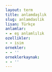 ```yaml
---
layout: term
title: anlamdaşlık
slug: anlamdaslik
lisan: Türkçe
anlamlar:
- ► eş anlamlılık
ozellikler:
- - isim
ornekler:
- - ''
orneklerkaynak:
- - ''
---
```


